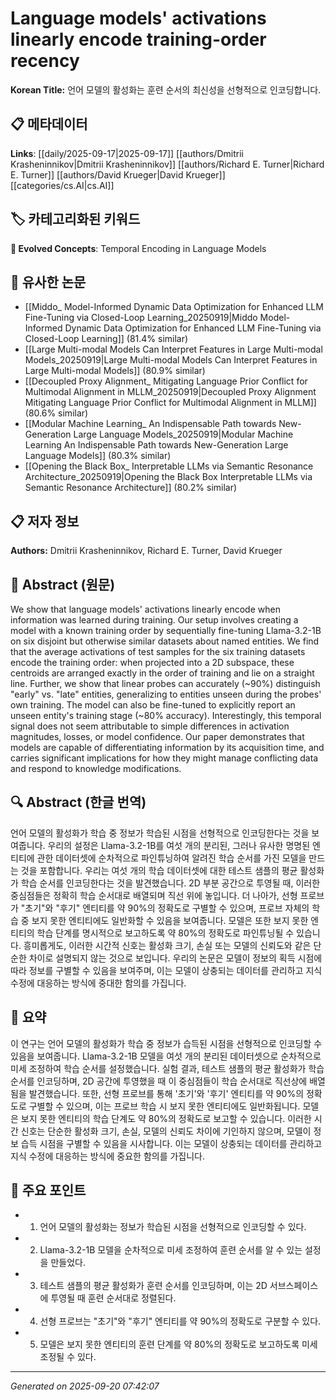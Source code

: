 # Language models' activations linearly encode training-order recency

**Korean Title:** 언어 모델의 활성화는 훈련 순서의 최신성을 선형적으로 인코딩합니다.

## 📋 메타데이터

**Links**: [[daily/2025-09-17|2025-09-17]] [[authors/Dmitrii Krasheninnikov|Dmitrii Krasheninnikov]] [[authors/Richard E. Turner|Richard E. Turner]] [[authors/David Krueger|David Krueger]] [[categories/cs.AI|cs.AI]]

## 🏷️ 카테고리화된 키워드
**🚀 Evolved Concepts**: Temporal Encoding in Language Models

## 🔗 유사한 논문
- [[Middo_ Model-Informed Dynamic Data Optimization for Enhanced LLM Fine-Tuning via Closed-Loop Learning_20250919|Middo Model-Informed Dynamic Data Optimization for Enhanced LLM Fine-Tuning via Closed-Loop Learning]] (81.4% similar)
- [[Large Multi-modal Models Can Interpret Features in Large Multi-modal Models_20250919|Large Multi-modal Models Can Interpret Features in Large Multi-modal Models]] (80.9% similar)
- [[Decoupled Proxy Alignment_ Mitigating Language Prior Conflict for Multimodal Alignment in MLLM_20250919|Decoupled Proxy Alignment Mitigating Language Prior Conflict for Multimodal Alignment in MLLM]] (80.6% similar)
- [[Modular Machine Learning_ An Indispensable Path towards New-Generation Large Language Models_20250919|Modular Machine Learning An Indispensable Path towards New-Generation Large Language Models]] (80.3% similar)
- [[Opening the Black Box_ Interpretable LLMs via Semantic Resonance Architecture_20250919|Opening the Black Box Interpretable LLMs via Semantic Resonance Architecture]] (80.2% similar)

## 📋 저자 정보

**Authors:** Dmitrii Krasheninnikov, Richard E. Turner, David Krueger

## 📄 Abstract (원문)

We show that language models' activations linearly encode when information
was learned during training. Our setup involves creating a model with a known
training order by sequentially fine-tuning Llama-3.2-1B on six disjoint but
otherwise similar datasets about named entities. We find that the average
activations of test samples for the six training datasets encode the training
order: when projected into a 2D subspace, these centroids are arranged exactly
in the order of training and lie on a straight line. Further, we show that
linear probes can accurately (~90%) distinguish "early" vs. "late" entities,
generalizing to entities unseen during the probes' own training. The model can
also be fine-tuned to explicitly report an unseen entity's training stage (~80%
accuracy). Interestingly, this temporal signal does not seem attributable to
simple differences in activation magnitudes, losses, or model confidence. Our
paper demonstrates that models are capable of differentiating information by
its acquisition time, and carries significant implications for how they might
manage conflicting data and respond to knowledge modifications.

## 🔍 Abstract (한글 번역)

언어 모델의 활성화가 학습 중 정보가 학습된 시점을 선형적으로 인코딩한다는 것을 보여줍니다. 우리의 설정은 Llama-3.2-1B를 여섯 개의 분리된, 그러나 유사한 명명된 엔티티에 관한 데이터셋에 순차적으로 파인튜닝하여 알려진 학습 순서를 가진 모델을 만드는 것을 포함합니다. 우리는 여섯 개의 학습 데이터셋에 대한 테스트 샘플의 평균 활성화가 학습 순서를 인코딩한다는 것을 발견했습니다. 2D 부분 공간으로 투영될 때, 이러한 중심점들은 정확히 학습 순서대로 배열되며 직선 위에 놓입니다. 더 나아가, 선형 프로브가 "초기"와 "후기" 엔티티를 약 90%의 정확도로 구별할 수 있으며, 프로브 자체의 학습 중 보지 못한 엔티티에도 일반화할 수 있음을 보여줍니다. 모델은 또한 보지 못한 엔티티의 학습 단계를 명시적으로 보고하도록 약 80%의 정확도로 파인튜닝될 수 있습니다. 흥미롭게도, 이러한 시간적 신호는 활성화 크기, 손실 또는 모델의 신뢰도와 같은 단순한 차이로 설명되지 않는 것으로 보입니다. 우리의 논문은 모델이 정보의 획득 시점에 따라 정보를 구별할 수 있음을 보여주며, 이는 모델이 상충되는 데이터를 관리하고 지식 수정에 대응하는 방식에 중대한 함의를 가집니다.

## 📝 요약

이 연구는 언어 모델의 활성화가 학습 중 정보가 습득된 시점을 선형적으로 인코딩할 수 있음을 보여줍니다. Llama-3.2-1B 모델을 여섯 개의 분리된 데이터셋으로 순차적으로 미세 조정하여 학습 순서를 설정했습니다. 실험 결과, 테스트 샘플의 평균 활성화가 학습 순서를 인코딩하며, 2D 공간에 투영했을 때 이 중심점들이 학습 순서대로 직선상에 배열됨을 발견했습니다. 또한, 선형 프로브를 통해 '초기'와 '후기' 엔티티를 약 90%의 정확도로 구별할 수 있으며, 이는 프로브 학습 시 보지 못한 엔티티에도 일반화됩니다. 모델은 보지 못한 엔티티의 학습 단계도 약 80%의 정확도로 보고할 수 있습니다. 이러한 시간 신호는 단순한 활성화 크기, 손실, 모델의 신뢰도 차이에 기인하지 않으며, 모델이 정보 습득 시점을 구별할 수 있음을 시사합니다. 이는 모델이 상충되는 데이터를 관리하고 지식 수정에 대응하는 방식에 중요한 함의를 가집니다.

## 🎯 주요 포인트

- 1. 언어 모델의 활성화는 정보가 학습된 시점을 선형적으로 인코딩할 수 있다.

- 2. Llama-3.2-1B 모델을 순차적으로 미세 조정하여 훈련 순서를 알 수 있는 설정을 만들었다.

- 3. 테스트 샘플의 평균 활성화가 훈련 순서를 인코딩하며, 이는 2D 서브스페이스에 투영될 때 훈련 순서대로 정렬된다.

- 4. 선형 프로브는 "초기"와 "후기" 엔티티를 약 90%의 정확도로 구분할 수 있다.

- 5. 모델은 보지 못한 엔티티의 훈련 단계를 약 80%의 정확도로 보고하도록 미세 조정될 수 있다.

---

*Generated on 2025-09-20 07:42:07*